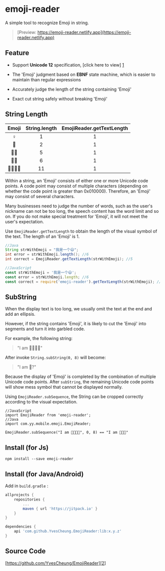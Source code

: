 # emoji-reader

A simple tool to recognize Emoji in string.

> [Preview: https://emoji-reader.netlify.app](https://emoji-reader.netlify.app)

## Feature

- Support **Unicode 12** specification, [click here to view] [1]

- The 'Emoji' judgment based on **EBNF** state machine, which is easier to maintain than regular expressions

- Accurately judge the length of the string containing 'Emoji'

- Exact cut string safely without breaking 'Emoji'

## String Length

| Emoji | String.length | EmojiReader.getTextLength |
| :----:| :----: | :----: |
| ♀ | 1 | 1 |
| 🙂 | 2 | 1 |
|👱‍♂|5|1|
|🏳️‍🌈|6|1|
| 👨‍👩‍👦‍👦 | 11| 1 |

Within a string, an 'Emoji' consists of either one or more Unicode code points. 
A code point may consist of multiple characters (depending on whether the code point is greater than 0x010000).
Therefore, an 'Emoji' may consist of several characters.

Many businesses need to judge the number of words, such as the user's nickname can not be too long, 
the speech content has the word limit and so on. 
If you do not make special treatment for 'Emoji', it will not meet the user's expectation.

Use ``EmojiReader.getTextLength`` to obtain the length of the visual symbol of the text. 
The length of an 'Emoji' is 1.

```java
//Java
String strWithEmoji = "我是一个😃";
int error = strWithEmoji.length(); //6
int correct = EmojiReader.getTextLength(strWithEmoji); //5
```

```javascript
//JavaScript
const strWithEmoji = '我是一个😃';
const error = strWithEmoji.length; //6
const correct = require('emoji-reader').getTextLength(strWithEmoji); //5
```

## SubString

When the display text is too long, we usually omit the text at the end and add an ellipsis.

However, if the string contains 'Emoji', it is likely to cut the 'Emoji' into segments and turn it into garbled code. 

For example, the following string:

> "I am 🙂😐😎💏"

After invoke `String.subString(0, 8)` will become:

> "I am 🙂?"

Because the display of 'Emoji' is completed by the combination of multiple Unicode code points. 
After `subString`, the remaining Unicode code points will show mess symbol that cannot be displayed normally.

Using `EmojiReader.subSequence`, the String can be cropped correctly according to the visual expectation.

```
//JavaScript
import EmojiReader from 'emoji-reader';
//Java
import com.yy.mobile.emoji.EmojiReader;

EmojiReader.subSequence("I am 🙂😐😎💏", 0, 8) == "I am 🙂😐😎"
```

## Install (for Js)

```
npm install --save emoji-reader
```

## Install (for Java/Android)

Add in `build.gradle` :

```Groovy
allprojects {
    repositories {
        ...
        maven { url 'https://jitpack.io' }
    }
}

dependencies {
    api 'com.github.YvesCheung.EmojiReader:lib:x.y.z'
}
```

## Source Code

[https://github.com/YvesCheung/EmojiReader][2]

  [1]: https://www.unicode.org/reports/tr51/
  [2]: https://github.com/YvesCheung/EmojiReader
